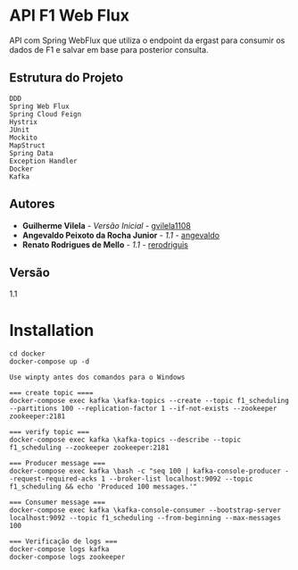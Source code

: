# API F1 Web Flux

API com Spring WebFlux que utiliza o endpoint da ergast para consumir os dados de F1 e salvar em base para posterior consulta.  

## Estrutura do Projeto

```
DDD
Spring Web Flux
Spring Cloud Feign
Hystrix
JUnit
Mockito
MapStruct
Spring Data 
Exception Handler
Docker
Kafka
```

## Autores

* **Guilherme Vilela** - *Versão Inicial* - [gvilela1108](https://github.com/gvilela1108)
* **Angevaldo Peixoto da Rocha Junior** - *1.1* - [angevaldo](https://github.com/angevaldo)
* **Renato Rodrigues de Mello** - *1.1* - [rerodriguis](https://github.com/rerodriguis)


## Versão
1.1


# Installation

```
cd docker
docker-compose up -d 

Use winpty antes dos comandos para o Windows

=== create topic ==== 
docker-compose exec kafka \kafka-topics --create --topic f1_scheduling --partitions 100 --replication-factor 1 --if-not-exists --zookeeper zookeeper:2181

=== verify topic === 
docker-compose exec kafka \kafka-topics --describe --topic f1_scheduling --zookeeper zookeeper:2181

=== Producer message ===
docker-compose exec kafka \bash -c "seq 100 | kafka-console-producer --request-required-acks 1 --broker-list localhost:9092 --topic f1_scheduling && echo 'Produced 100 messages.'"

=== Consumer message === 
docker-compose exec kafka \kafka-console-consumer --bootstrap-server localhost:9092 --topic f1_scheduling --from-beginning --max-messages 100

=== Verificação de logs === 
docker-compose logs kafka 
docker-compose logs zookeeper

```